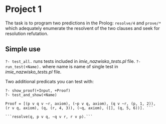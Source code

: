 # Project 1

The task is to program two predictions in the Prolog:
```resolve/4```
and 
```prove/*```
which adequately enumerate the resolvent of the two clauses and seek for resolution refutation.

## Simple use

```?- test_all.``` runs tests included in *imie_nazwisko_tests.pl* file.
```?- run_test(+Name).``` where name is name of single test in *imie_nazwisko_tests.pl* file.

Two additional predicats you can test with:

```?- show_proof(+Input, +Proof)```  
```?- test_and_show(+Name)```

```?- prove([p v q v ~r, ~p v q, r v q, ~q, p], Proof).
Proof = [(p v q v ~r, axiom), (~p v q, axiom), (q v ~r, (p, 1, 2)),
(r v q, axiom), (q, (r, 4, 3)), (~q, axiom), ([], (q, 5, 6))]. ```  

```resolve(q, p v q, ~q v r, r v p).```
